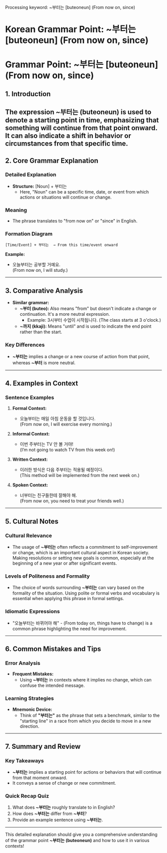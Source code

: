 Processing keyword: ~부터는 [buteoneun] (From now on, since)
# Korean Grammar Point: ~부터는 [buteoneun] (From now on, since)
# Grammar Point: ~부터는 [buteoneun] (From now on, since)
## 1. Introduction
The expression **~부터는 (buteoneun)** is used to denote a starting point in time, emphasizing that something will continue from that point onward. It can also indicate a shift in behavior or circumstances from that specific time.
---
## 2. Core Grammar Explanation
### Detailed Explanation
- **Structure:** [Noun] + 부터는
  - Here, "Noun" can be a specific time, date, or event from which actions or situations will continue or change.
  
### Meaning
- The phrase translates to "from now on" or "since" in English.
### Formation Diagram
```
[Time/Event] + 부터는  → From this time/event onward
```
**Example:**  
- 오늘부터는 공부할 거예요.  
  (From now on, I will study.)
---
## 3. Comparative Analysis
- **Similar grammar:** 
  - **~부터 (buteo):** Also means "from" but doesn't indicate a change or continuation. It's a more neutral expression.
    - Example: 3시부터 수업이 시작됩니다. (The class starts at 3 o'clock.)
  - **~까지 (kkaji):** Means "until" and is used to indicate the end point rather than the start.
  
### Key Differences
- **~부터는** implies a change or a new course of action from that point, whereas **~부터** is more neutral.
---
## 4. Examples in Context
### Sentence Examples
1. **Formal Context:**
   - 오늘부터는 매일 아침 운동을 할 것입니다.  
     (From now on, I will exercise every morning.)
   
2. **Informal Context:**
   - 이번 주부터는 TV 안 볼 거야!  
     (I’m not going to watch TV from this week on!)
   
3. **Written Context:**
   - 이러한 방식은 다음 주부터는 적용될 예정이다.  
     (This method will be implemented from the next week on.)
   
4. **Spoken Context:**
   - 너부터는 친구들한테 잘해야 해.  
     (From now on, you need to treat your friends well.)
---
## 5. Cultural Notes
### Cultural Relevance
- The usage of **~부터는** often reflects a commitment to self-improvement or change, which is an important cultural aspect in Korean society. Making resolutions or setting new goals is common, especially at the beginning of a new year or after significant events.
### Levels of Politeness and Formality
- The choice of words surrounding **~부터는** can vary based on the formality of the situation. Using polite or formal verbs and vocabulary is essential when applying this phrase in formal settings.
### Idiomatic Expressions
- "오늘부터는 바뀌어야 해" - (From today on, things have to change) is a common phrase highlighting the need for improvement.
---
## 6. Common Mistakes and Tips
### Error Analysis
- **Frequent Mistakes:**
  - Using **~부터는** in contexts where it implies no change, which can confuse the intended message.
  
### Learning Strategies
- **Mnemonic Device:** 
  - Think of **"부터는"** as the phrase that sets a benchmark, similar to the "starting line" in a race from which you decide to move in a new direction.
---
## 7. Summary and Review
### Key Takeaways
- **~부터는** implies a starting point for actions or behaviors that will continue from that moment onward.
- It conveys a sense of change or new commitment.
### Quick Recap Quiz
1. What does **~부터는** roughly translate to in English?
2. How does **~부터는** differ from **~부터**?
3. Provide an example sentence using **~부터는**.
---
This detailed explanation should give you a comprehensive understanding of the grammar point **~부터는 (buteoneun)** and how to use it in various contexts!
